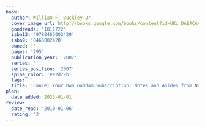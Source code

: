```yaml
---
book:
  author: William F. Buckley Jr.
  cover_image_url: http://books.google.com/books/content?id=UKi_DAEACAAJ&printsec=frontcover&img=1&zoom=1&source=gbs_api
  goodreads: '1811722'
  isbn13: '9780465002429'
  isbn9: '0465002420'
  owned: ''
  pages: '295'
  publication_year: '2007'
  series: ''
  series_position: '2007'
  spine_color: '#e2d79b'
  tags: ''
  title: 'Cancel Your Own Goddam Subscription: Notes and Asides from National Review'
plan:
  date_added: 2023-01-01
review:
  date_read: '2010-01-06'
  rating: '3'
---
```

